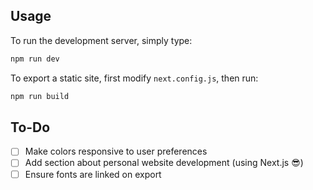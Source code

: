 ## Usage

To run the development server, simply type:

```bash
npm run dev
```

To export a static site, first modify `next.config.js`, then run:

```bash
npm run build
```

## To-Do

- [ ] Make colors responsive to user preferences
- [ ] Add section about personal website development (using Next.js 😎)
- [ ] Ensure fonts are linked on export